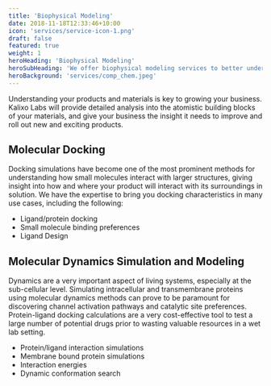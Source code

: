 ```yaml
---
title: 'Biophysical Modeling'
date: 2018-11-18T12:33:46+10:00
icon: 'services/service-icon-1.png'
draft: false
featured: true
weight: 1
heroHeading: 'Biophysical Modeling'
heroSubHeading: 'We offer biophysical modeling services to better understand your materials'
heroBackground: 'services/comp_chem.jpeg'
---
```


Understanding your products and materials is key to growing your business. Kalixo Labs will provide detailed analysis into the atomistic building blocks of your materials, and give your business the insight it needs to improve and roll out new and exciting products.



## Molecular Docking

Docking simulations have become one of the most prominent methods for understanding how small molecules interact with larger structures, giving insight into how and where your product will interact with its surroundings in solution. We have the expertise to bring you docking characteristics in many use cases, including the following:

- Ligand/protein docking
- Small molecule binding preferences
- Ligand Design


## Molecular Dynamics Simulation and Modeling

Dynamics are a very important aspect of living systems, especially at the sub-cellular level. Simulating intracellular and transmembrane proteins using molecular dynamics methods can prove to be paramount for discovering channel activation pathways and catalytic site preferences. Protein-ligand docking calculations are a very cost-effective tool to test a large number of potential drugs prior to wasting valuable resources in a wet lab setting.

- Protein/ligand interaction simulations
- Membrane bound protein simulations
- Interaction energies
- Dynamic conformation search


